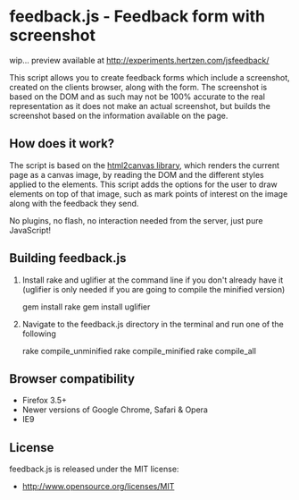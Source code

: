 feedback.js - Feedback form with screenshot
===========================================

wip... preview available at http://experiments.hertzen.com/jsfeedback/

This script allows you to create feedback forms which include a screenshot, created on the clients browser, along with the form. The screenshot is based on the DOM and as such may not be 100% accurate to the real representation as it does not make an actual screenshot, but builds the screenshot based on the information available on the page.

## How does it work? ##
The script is based on the <a href="http://html2canvas.hertzen.com/">html2canvas library</a>, which renders the current page as a canvas image, by reading the DOM and the different styles applied to the elements. This script adds the options for the user to draw elements on top of that image, such as mark points of interest on the image along with the feedback they send.

No plugins, no flash, no interaction needed from the server, just pure JavaScript!

## Building feedback.js ##
1. Install rake and uglifier at the command line if you don't already have it (uglifier is only needed if you are going to compile the minified version)

    gem install rake
    gem install uglifier

2. Navigate to the feedback.js directory in the terminal and run one of the following

    rake compile_unminified
    rake compile_minified
    rake compile_all

## Browser compatibility ##

 - Firefox 3.5+
 - Newer versions of Google Chrome, Safari & Opera
 - IE9

 ## License ##
 
feedback.js is released under the MIT license:

* http://www.opensource.org/licenses/MIT